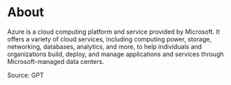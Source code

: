 # About

Azure is a cloud computing platform and service provided by Microsoft. It offers a variety of cloud services, including computing power, storage, networking, databases, analytics, and more, to help individuals and organizations build, deploy, and manage applications and services through Microsoft-managed data centers.

Source: GPT
